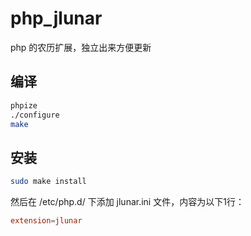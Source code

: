 # php_jlunar
php 的农历扩展，独立出来方便更新

## 编译
```bash
phpize
./configure
make
```

## 安装
```bash
sudo make install
```

然后在 /etc/php.d/ 下添加 jlunar.ini 文件，内容为以下1行：
```conf
extension=jlunar
```
